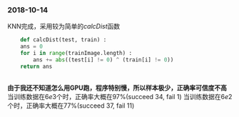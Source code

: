 ### 2018-10-14

KNN完成，采用较为简单的$calcDist$函数

``` python
	def calcDist(test, train) :
	ans = 0
	for i in range(trainImage.length) :
		ans += abs((test[i] != 0) ^ (train[i] != 0))
	return ans
	
```

**由于我还不知道怎么用GPU跑，程序特别慢，所以样本极少，正确率可信度不高**
当训练数据在$6e3$个时，正确率大概在$97\%$(succeed 34, fail 1)
当训练数据在$6e2$个时，正确率大概在$77\%$(succeed 37, fail 11)


